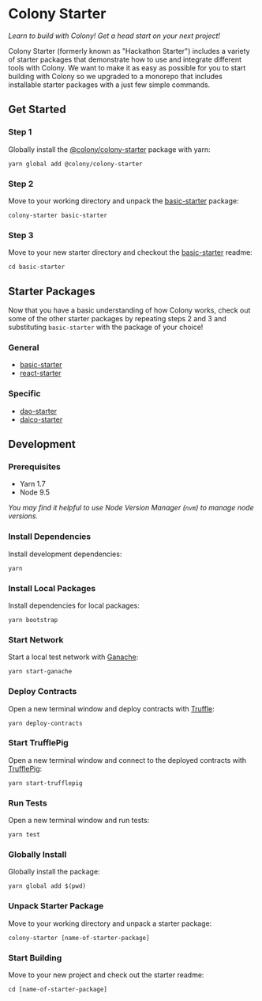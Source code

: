 # Colony Starter

_Learn to build with Colony! Get a head start on your next project!_

Colony Starter (formerly known as "Hackathon Starter") includes a variety of starter packages that demonstrate how to use and integrate different tools with Colony. We want to make it as easy as possible for you to start building with Colony so we upgraded to a monorepo that includes installable starter packages with a just few simple commands.

## Get Started

### Step 1

Globally install the [@colony/colony-starter](https://www.npmjs.com/package/@colony/colony-starter) package with yarn:

```
yarn global add @colony/colony-starter
```

### Step 2

Move to your working directory and unpack the [basic-starter](/packages/basic-starter) package:

```
colony-starter basic-starter
```

### Step 3

Move to your new starter directory and checkout the [basic-starter](/packages/basic-starter) readme:

```
cd basic-starter
```

## Starter Packages

Now that you have a basic understanding of how Colony works, check out some of the other starter packages by repeating steps 2 and 3 and substituting `basic-starter` with the package of your choice!

### General

- [basic-starter](/packages/basic-starter)
- [react-starter](/packages/react-starter)

### Specific

- [dao-starter](/packages/dao-starter)
- [daico-starter](/packages/daico-starter)

## Development

### Prerequisites

- Yarn 1.7
- Node 9.5

_You may find it helpful to use Node Version Manager (`nvm`) to manage node versions._

### Install Dependencies

Install development dependencies:

```
yarn
```

### Install Local Packages

Install dependencies for local packages:

```
yarn bootstrap
```

### Start Network

Start a local test network with [Ganache](https://github.com/trufflesuite/ganache-cli):

```
yarn start-ganache
```

### Deploy Contracts

Open a new terminal window and deploy contracts with [Truffle](https://github.com/trufflesuite/truffle):

```
yarn deploy-contracts
```

### Start TrufflePig

Open a new terminal window and connect to the deployed contracts with [TrufflePig](https://github.com/JoinColony/trufflepig):

```
yarn start-trufflepig
```

### Run Tests

Open a new terminal window and run tests:

```
yarn test
```

### Globally Install

Globally install the package:

```
yarn global add $(pwd)
```

### Unpack Starter Package

Move to your working directory and unpack a starter package:

```
colony-starter [name-of-starter-package]
```

### Start Building

Move to your new project and check out the starter readme:

```
cd [name-of-starter-package]
```
